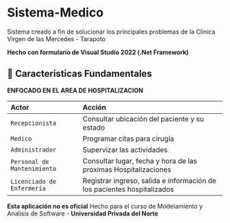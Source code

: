 # Sistema-Medico
Sistema creado a fin de solucionar los principales problemas de la Clinica Virgen de las Mercedes - Tarapoto

**Hecho con formulario de Visual Studio 2022 (.Net Framework)**

## 🧞 Caracteristicas Fundamentales

**ENFOCADO EN EL AREA DE HOSPITALIZACION**

| Actor                       | Acción                                                |
| :-------------------------- | :---------------------------------------------------- |
| `Recepcionista`             | Consultar ubicación del paciente y su estado          |
| `Medico`                    | Programar citas para cirugía                          |
| `Administrador`             | Supervizar las actividades                            |
| `Personal de Mantenimiento` | Consultar lugar, fecha y hora de las proximas Hospitalizaciones   |
| `Licenciado de Enfermería`            | Registrar ingreso, salida e información de los pacientes hospitalizados |

**Esta aplicación no es oficial**
Hecho para el curso de Modelamiento y Analisis de Software - **Universidad Privada del Norte**
